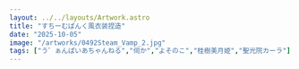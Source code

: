 ```yaml
---
layout: ../../layouts/Artwork.astro
title: "すちーむぱんく風衣装捏造"
date: "2025-10-05"
image: "/artworks/0492Steam_Vamp_2.jpg"
tags: ["う゛ぁんぱいあちゃんねる","伺か","よそのこ","桂樹美月姫","聖光院カーラ"]
---
```


